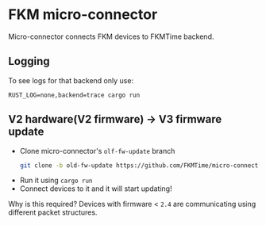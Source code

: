 # FKM micro-connector
Micro-connector connects FKM devices to FKMTime backend.

## Logging
To see logs for that backend only use:
```
RUST_LOG=none,backend=trace cargo run
```

## V2 hardware(V2 firmware) -> V3 firmware update
- Clone micro-connector's `olf-fw-update` branch
  ```bash
  git clone -b old-fw-update https://github.com/FKMTime/micro-connector
  ```
- Run it using `cargo run`
- Connect devices to it and it will start updating!

Why is this required? Devices with firmware < `2.4` are 
communicating using different packet structures. 
